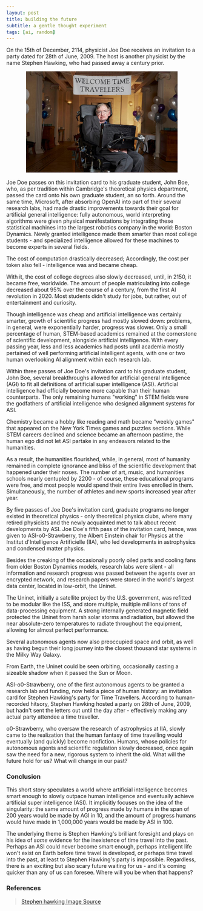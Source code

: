 ```yaml
---
layout: post
title: building the future
subtitle: a gentle thought experiment
tags: [ai, random]
---
```


On the 15th of December, 2114, physicist Joe Doe receives an invitation to a party dated for 28th of June, 2009. The host is another physicist by the name Stephen Hawking, who had passed away a century prior. 

<p align = "center">
  <img src="../assets/stephen-hawking.png" width = "400"/>
</p>

Joe Doe passes on this invitation card to his graduate student, John Boe, who, as per tradition within Cambridge's theoretical physics department, passed the card onto his own graduate student, an so forth. Around the same time, Microsoft, after absorbing OpenAI into part of their several research labs, had made drastic improvements towards their goal for artificial general intelligence: fully autonomous, world interpreting algorithms were given physical manifestations by integrating these statistical machines into the largest robotics company in the world: Boston Dynamics. Newly granted intelligence made them smarter than most college students - and specialized intelligence allowed for these machines to become experts in several fields. 

The cost of computation drastically decreased; Accordingly, the cost per token also fell - intelligence was and became cheap. 

With it, the cost of college degrees also slowly decreased, until, in 2150, it became free, worldwide. The amount of people matriculating into college decreased about 95% over the course of a century, from the first AI revolution in 2020. Most students didn't study for jobs, but rather, out of entertainment and curiosity. 

Though intelligence was cheap and artificial intelligence was certainly smarter, growth of scientific progress had mostly slowed down: problems, in general, were exponentially harder, progress was slower. Only a small percentage of human, STEM-based academics remained at the cornerstone of scientific development, alongside artificial intelligence. With every passing year, less and less academics had posts until academia mostly pertained of well performing artificial intelligent agents, with one or two human overlooking AI alignment within each research lab.

Within three passes of Joe Doe's invitation card to his graduate student, John Boe, several breakthroughs allowed for artificial general intelligence (AGI) to fit all definitions of artificial super intelligence (ASI). Artificial intelligence had officially become more capable than their human counterparts. The only remaining humans "working" in STEM fields were the godfathers of artificial intelligence who designed alignment systems for ASI. 

Chemistry became a hobby like reading and math became "weekly games" that appeared on the New York Times games and puzzles sections. While STEM careers declined and science became an afternoon pastime, the human ego did not let ASI partake in any endeavors related to the humanities. 

As a result, the humanities flourished, while, in general, most of humanity remained in complete ignorance and bliss of the scientific development that happened under their noses. The number of art, music, and humanities schools nearly centupled by 2200 - of course, these educational programs were free, and most people would spend their entire lives enrolled in them. Simultaneously, the number of athletes and new sports increased year after year. 

By five passes of Joe Doe's invitation card, graduate programs no longer existed in theoretical physics - only theoretical physics clubs, where many retired physicists and the newly acquainted met to talk about recent developments by ASI. Joe Doe's fifth pass of the invitation card, hence, was given to ASI-o0-Strawberry, the Albert Einstein chair for Physics at the Institut d'Intelligence Artificielle (IIA), who led developments in astrophysics and condensed matter physics. 

Besides the creaking of the occasionally poorly oiled parts and cooling fans from older Boston Dynamics models, research labs were silent - all information and research progress was passed between the agents over an encrypted network, and research papers were stored in the world's largest data center, located in low-orbit, the Uninet. 

The Uninet, initially a satellite project by the U.S. government, was refitted to be modular like the ISS, and store multiple, multiple millions of tons of data-processing equipment. A strong internally generated magnetic field protected the Uninet from harsh solar storms and radiation, but allowed the near absolute-zero temperatures to radiate throughout the equipment, allowing for almost perfect performance.

Several autonomous agents now also preoccupied space and orbit, as well as having begun their long journey into the closest thousand star systems in the Milky Way Galaxy. 

From Earth, the Uninet could be seen orbiting, occasionally casting a sizeable shadow when it passed the Sun or Moon. 

ASI-o0-Strawberry, one of the first autonomous agents to be granted a research lab and funding, now held a piece of human history: an invitation card for Stephen Hawking's party for Time Travellers. According to human-recorded hitsory, Stephen Hawking hosted a party on 28th of June, 2009, but hadn't sent the letters out until the day after - effectively making any actual party attendee a time traveller. 

o0-Strawberry, who oversaw the research of astrophysics at IIA, slowly came to the realization that the human fantasy of time travelling would eventually (and quickly) become nonfiction. Humans, whose policies for autonomous agents and scientific regulation slowly decreased, once again saw the need for a new, rigorous system to inherit the old. What will the future hold for us? What will change in our past? 

### Conclusion
This short story speculates a world where artificial intelligence becomes smart enough to slowly outpace human intelligence and eventually achieve artificial super intelligence (ASI). It implicitly focuses on the idea of the singularity: the same amount of progress made by humans in the span of 200 years would be made by AGI in 10, and the amount of progress humans would have made in 1,000,000 years would be made by ASI in 100. 

The underlying theme is Stephen Hawking's brilliant foresight and plays on his idea of *some* evidence for the inexistence of time travel into the past. Perhaps an ASI could never become smart enough, perhaps intelligent life won't exist on Earth before time travel is developed, or perhaps time travel into the past, at least to Stephen Hawking's party is impossible. Regardless, there is an exciting but also scary future waiting for us - and it's coming quicker than any of us can foresee. Where will you be when that happens?


### References

>[Stephen hawking Image Source](https://www.atlasobscura.com/articles/stephen-hawking-time-travelers-party)
